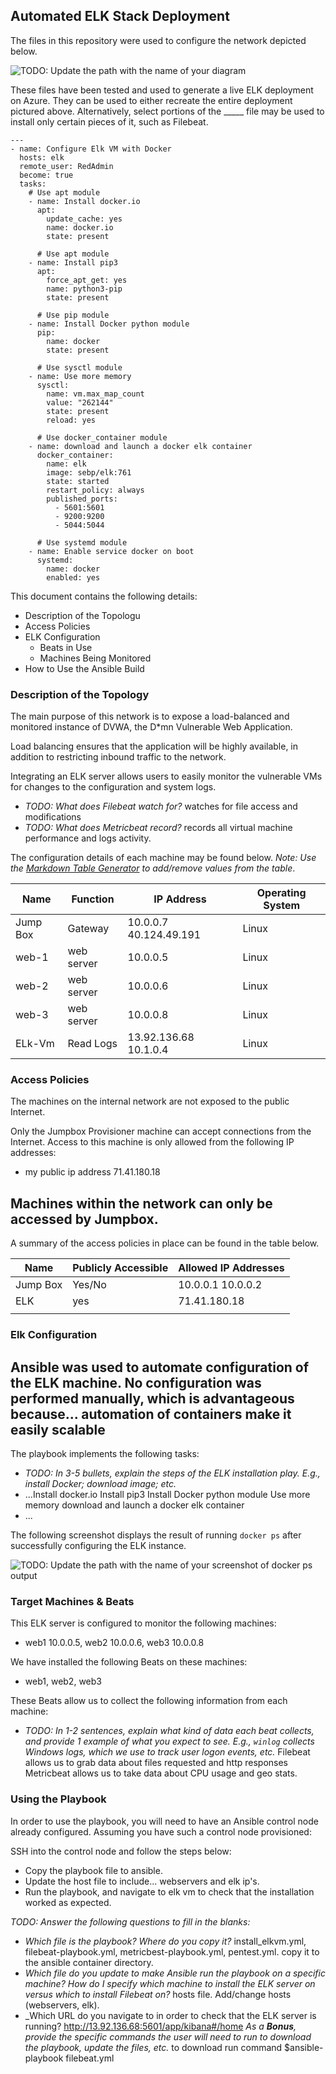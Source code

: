 ## Automated ELK Stack Deployment

The files in this repository were used to configure the network depicted below.

![TODO: Update the path with the name of your diagram](Images/networkdiagram.png)

These files have been tested and used to generate a live ELK deployment on Azure. They can be used to either recreate the entire deployment pictured above. Alternatively, select portions of the _____ file may be used to install only certain pieces of it, such as Filebeat.

```
---
- name: Configure Elk VM with Docker
  hosts: elk
  remote_user: RedAdmin
  become: true
  tasks:
    # Use apt module
    - name: Install docker.io
      apt:
        update_cache: yes
        name: docker.io
        state: present

      # Use apt module
    - name: Install pip3
      apt:
        force_apt_get: yes
        name: python3-pip
        state: present

      # Use pip module
    - name: Install Docker python module
      pip:
        name: docker
        state: present

      # Use sysctl module
    - name: Use more memory
      sysctl:
        name: vm.max_map_count
        value: "262144"
        state: present
        reload: yes

      # Use docker_container module
    - name: download and launch a docker elk container
      docker_container:
        name: elk
        image: sebp/elk:761
        state: started
        restart_policy: always
        published_ports:
          - 5601:5601
          - 9200:9200
          - 5044:5044

      # Use systemd module
    - name: Enable service docker on boot
      systemd:
        name: docker
        enabled: yes
```


This document contains the following details:
- Description of the Topologu
- Access Policies
- ELK Configuration
  - Beats in Use
  - Machines Being Monitored
- How to Use the Ansible Build


### Description of the Topology

The main purpose of this network is to expose a load-balanced and monitored instance of DVWA, the D*mn Vulnerable Web Application.

Load balancing ensures that the application will be highly available, in addition to restricting inbound traffic to the network.


Integrating an ELK server allows users to easily monitor the vulnerable VMs for changes to the configuration and system logs.
- _TODO: What does Filebeat watch for?_ watches for file access and modifications
- _TODO: What does Metricbeat record?_ records all virtual machine performance and logs activity.

The configuration details of each machine may be found below.
_Note: Use the [Markdown Table Generator](http://www.tablesgenerator.com/markdown_tables) to add/remove values from the table_.

| Name     | Function | IP Address | Operating System |
|----------|----------|------------|------------------|
| Jump Box | Gateway  | 10.0.0.7 40.124.49.191| Linux            |
| web-1    |web server | 10.0.0.5  | Linux |
| web-2    | web server| 10.0.0.6  | Linux |
| web-3    |web server |  10.0.0.8 | Linux |
| ELk-Vm | Read Logs | 13.92.136.68 10.1.0.4| Linux

### Access Policies

The machines on the internal network are not exposed to the public Internet.

Only the Jumpbox Provisioner machine can accept connections from the Internet. Access to this machine is only allowed from the following IP addresses:
- my public ip address 71.41.180.18

Machines within the network can only be accessed by Jumpbox.
-

A summary of the access policies in place can be found in the table below.

| Name     | Publicly Accessible | Allowed IP Addresses |
|----------|---------------------|----------------------|
| Jump Box | Yes/No              | 10.0.0.1 10.0.0.2    |
|   ELK    |   yes               |  71.41.180.18        |
|          |                     |                      |

### Elk Configuration

Ansible was used to automate configuration of the ELK machine. No configuration was performed manually, which is advantageous because... automation of containers make it easily scalable
-

The playbook implements the following tasks:
- _TODO: In 3-5 bullets, explain the steps of the ELK installation play. E.g., install Docker; download image; etc._
- ...Install docker.io
Install pip3
Install Docker python module
 Use more memory
 download and launch a docker elk container
- ...

The following screenshot displays the result of running `docker ps` after successfully configuring the ELK instance.

![TODO: Update the path with the name of your screenshot of docker ps output](Images/docker_ps_output.png)

### Target Machines & Beats
This ELK server is configured to monitor the following machines:
- web1 10.0.0.5, web2 10.0.0.6, web3 10.0.0.8

We have installed the following Beats on these machines:
- web1, web2, web3

These Beats allow us to collect the following information from each machine:
- _TODO: In 1-2 sentences, explain what kind of data each beat collects, and provide 1 example of what you expect to see. E.g., `winlog` collects Windows logs, which we use to track user logon events, etc._
Filebeat allows us to grab data about files requested and http responses
Metricbeat allows us to take data about CPU usage and geo stats.

### Using the Playbook
In order to use the playbook, you will need to have an Ansible control node already configured. Assuming you have such a control node provisioned:

SSH into the control node and follow the steps below:
- Copy the playbook file to ansible.
- Update the host file to include... webservers and elk ip's.
- Run the playbook, and navigate to elk vm to check that the installation worked as expected.

_TODO: Answer the following questions to fill in the blanks:_
- _Which file is the playbook? Where do you copy it?_
install_elkvm.yml, filebeat-playbook.yml, metricbest-playbook.yml, pentest.yml. copy it to the ansible container directory.
- _Which file do you update to make Ansible run the playbook on a specific machine? How do I specify which machine to install the ELK server on versus which to install Filebeat on?_
hosts file. Add/change hosts (webservers, elk).
- _Which URL do you navigate to in order to check that the ELK server is running?
http://13.92.136.68:5601/app/kibana#/home
_As a **Bonus**, provide the specific commands the user will need to run to download the playbook, update the files, etc._
to download run command $ansible-playbook filebeat.yml
